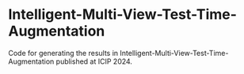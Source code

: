 # Intelligent-Multi-View-Test-Time-Augmentation

Code for generating the results in Intelligent-Multi-View-Test-Time-Augmentation published at ICIP 2024.
